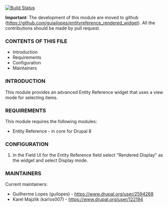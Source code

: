 [![Build Status](https://travis-ci.org/guiajlopes/entityreference_rendered_widget.svg?branch=8.x-1.x)](https://travis-ci.org/guiajlopes/entityreference_rendered_widget)

**Important**: The development of this module are moved to github (https://github.com/guiajlopes/entityreference_rendered_widget).
All the contributions should be made by pull request.

### CONTENTS OF THIS FILE

 * Introduction
 * Requirements
 * Configuration
 * Maintainers

### INTRODUCTION

This module provides an advanced Entity Reference widget that uses a
view mode for selecting items.

### REQUIREMENTS

This module requires the following modules:
  * Entity Reference - in core for Drupal 8

### CONFIGURATION

1) In the Field UI for the Entity Reference field select "Rendered Display" as
the widget and select Display mode.

### MAINTAINERS

Current maintainers:
  * Guilherme Lopes (guilopes) - https://www.drupal.org/user/2594268
  * Karel Majzlik (karlos007) - https://www.drupal.org/user/122194